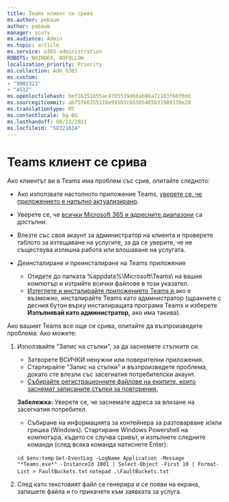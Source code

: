```yaml
---
title: Teams клиент се срива
ms.author: pebaum
author: pebaum
manager: scotv
ms.audience: Admin
ms.topic: article
ms.service: o365-administration
ROBOTS: NOINDEX, NOFOLLOW
localization_priority: Priority
ms.collection: Adm_O365
ms.custom:
- "9002323"
- "4512"
ms.openlocfilehash: bef16351b55ac4765539d66ab86a71183f66f0dd
ms.sourcegitcommit: ab75f66355116e995b3cb5505465b31989339e28
ms.translationtype: MT
ms.contentlocale: bg-BG
ms.lasthandoff: 08/13/2021
ms.locfileid: "58321614"
---
```

# <a name="teams-client-crashing"></a>Teams клиент се срива

Ако клиентът ви в Teams има проблем със срив, опитайте следното:

- Ако използвате настолното приложение Teams, [уверете се, че приложението е напълно актуализирано](https://support.office.com/article/Update-Microsoft-Teams-535a8e4b-45f0-4f6c-8b3d-91bca7a51db1).

- Уверете се, че [всички Microsoft 365 и адресните диапазони](https://docs.microsoft.com/microsoftteams/connectivity-issues) са достъпни.

- Влезте със своя акаунт за администратор [](https://docs.microsoft.com/office365/enterprise/view-service-health) на клиента и проверете таблото за изтещаване на услугите, за да се уверите, че не съществува излишна работа или влошаване на услугата.

- Деинсталиране и преинсталиране на Teams приложение
    - Отидете до папката %appdata%\Microsoft\Teams\ на вашия компютър и изтрийте всички файлове в този указател.
    - [Изтеглете и инсталирайте приложението Teams и,](https://www.microsoft.com/microsoft-teams/download-app)ако е възможно, инсталирайте Teams като администратор (щракнете с десния бутон върху инсталиращата програма Teams и изберете **Изпълнявай като администратор,** ако има такива).

Ако вашият Teams все още се срива, опитайте да възпроизведете проблема. Ако можете:

1. Използвайте "Запис на стъпки", за да заснемете стъпките си.
    - Затворете ВСИЧКИ ненужни или поверителни приложения.
    - Стартирайте "Запис на стъпки" и възпроизведете проблема, докато сте влезли със засегнатия потребителски акаунт.
    - [Събирайте регистрационните файлове на екипите, които заснемат записаните стъпки за повторения.](https://docs.microsoft.com/microsoftteams/log-files) 
    
    **Забележка:** Уверете се, че заснемате адреса за влизане на засегнатия потребител.
    - Събиране на информацията за контейнера за разтоварване и/или грешка (Windows). Стартиране Windows Powershell на компютъра, където се случва сривът, и изпълнете следните команди (след всяка команда натиснете Enter):

    `cd $env:temp` `Get-EventLog -LogName Application -Message "*Teams.exe*" -InstanceId 1001 | Select-Object -First 10 | Format-List > FaultBuckets.txt`
    `notepad .\FaultBuckets.txt`
    
2. След като текстовият файл се генерира и се появи на екрана, запишете файла и го прикачете към заявката за услуга. 
